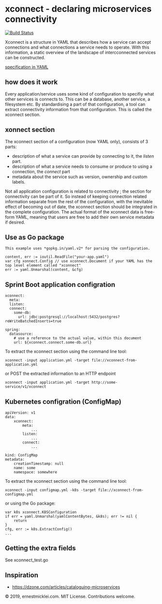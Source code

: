 # xconnect - declaring microservices connectivity

[![Build Status](https://travis-ci.org/emicklei/xconnect.png)](https://travis-ci.org/emicklei/xconnect)

Xconnect is a structure in YAML that describes how a service can accept connections and what connections a service needs to operate.
With this information, a static overview of the landscape of intercconnected services can be constructed.

[specification in YAML](https://raw.githubusercontent.com/emicklei/xconnect/master/spec-xconnect.yaml)

## how does it work

Every application/service uses some kind of configuration to specifiy what other services is connects to.
This can be a database, another service, a filesystem etc.
By standardising a part of that configuration, a tool can extract connectivity information from that configuration.
This is called the xconnect section.

## xonnect section

The xconnect section of a configuration (now YAML only), consists of 3 parts:

- description of what a service can provide by connecting to it, the *listen* part.
- description of what a service needs to consume or produce to using a connection, the *connect* part
- metadata about the service such as version, ownership and custom labels.

Not all application configuration is related to connectivity ; the section for connectivity can be part of it.
So instead of keeping connection related information separate from the rest of the configuration, with the inevitable effect of becoming out of date, the xconnect section should be integrated in the complete configuration.
The actual format of the xconnect data is free-form YAML, meaning that users are free to add their own service metadata if desired.

## Use as Go package

    This example uses *gopkg.in/yaml.v2* for parsing the configuration.

    content, err := ioutil.ReadFile("your-app.yaml")
    var cfg xonnect.Config // use xconnect.Document if your YAML has the top level element called "xconnect"
    err := yaml.Unmarshal(content, &cfg)

## Sprint Boot application configration

    xconnect:
      meta: 
      listen:
      connect:
        some-db:
          url: jdbc:postgresql://localhost:5432/postgres?reWriteBatchedInserts=true
 
    spring:
      datasource:
        # use a reference to the actual value, within this document
        url: ${xconnect.connect.some-db.url}

To extract the xconnect section using the command line tool:

    xconnect -input application.yml -target file://xconnect-from-application.yml

or POST the extracted information to an HTTP endpoint

    xconnect -input application.yml -target http://some-service/v1/xconnect

## Kubernetes configration (ConfigMap)

    apiVersion: v1
    data:
        xconnect:
            meta: 
                ...
            listen:
                ...
            connect:
                ...
            
    kind: ConfigMap
    metadata:
        creationTimestamp: null
        name: some
        namespace: somewhere

To extract the xconnect section using the command line tool:

    xconnect -input configmap.yml -k8s -target file://xconnect-from-configmap.yml

or using the Go package:

    var k8s xconnect.K8SConfiguration
    if err = yaml.Unmarshal(yamlContentBytes, &k8s); err != nil {
        return
    }
    cfg, err := k8s.ExtractConfig()
    ...

## Getting the extra fields

See xconnect_test.go

## Inspiration

- https://dzone.com/articles/cataloguing-microservices


© 2019, ernestmicklei.com. MIT License. Contributions welcome.